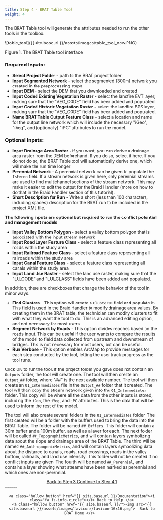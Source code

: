 ```yaml
---
title: Step 4 - BRAT Table Tool
weight: 4
---
```


The BRAT Table tool will generate the attributes needed to run the other tools in the toolbox.

![table_tool]({{ site.baseurl }}/assets/images/table_tool_new.PNG)

Figure 1. The BRAT Table tool interface

### Required Inputs:

- **Select Project Folder** - path to the BRAT project folder
- **Input Segmented Network** - select the segmented (300m) network you created in the preprocessing steps
- **Input DEM** - select the DEM that you downloaded and created
- **Input Coded Existing Vegetation Raster** - select the landfire EVT layer, making sure that the "VEG_CODE" field has been added and populated
- **Input Coded Historic Vegetation Raster** - select the landfire BPS layer, making sure that the "VEG_CODE" field has been added and populated.
- **Name BRAT Table Output Feature Class** - select a location and name for the output line network which will include the necessary "iGeo", "iVeg", and (optionally) "iPC" attributes to run the model.

### Optional Inputs:

- **Input Drainage Area Raster** - if you want, you can derive a drainage area raster from the DEM beforehand.  If you do so, select it here.  If you do not do so, the BRAT Table tool will automatically derive one, which will make the run time longer
- **Perennial Network** - A perennial network can be given to populate the `IsPeren` field. If a stream network is given here, only perennial streams are used to find multichannel sections of the stream network. This may make it easier to edit the output for the Braid Handler (more on how to do that in the Braid Handler section of this tutorial).
- **Short Description for Run** - Write a short (less than 100 characters, including spaces) description for the BRAT run to be included in the project XML file. 

**The following inputs are optional but required to run the conflict potential and management models**

- **Input Valley Bottom Polygon** - select a valley bottom polygon that is associated with the input stream network
- **Input Road Layer Feature Class** - select a feature class representing all roads within the study area
- **Input Railroad Feature Class** - select a feature class representing all railroads within the study area
- **Input Canal Feature Class** - select a feature class representing all canals within the study area
- **Input Land Use Raster** - select the land use raster, making sure that the "LU_CODE" and "LUI_CLASS" fields have been added and populated.

In addition, there are checkboxes that change the behavior of the tool in minor ways.

- **Find Clusters** - This option will create a `ClusterID` field and populate it. This field is used in the Braid Handler to modify drainage area values. By creating them in the BRAT table, the technician can modify clusters to fit with what they want the tool to do. This is an advanced editing option, and not necessary for most users.
- **Segment Network by Roads** - This option divides reaches based on the roads input. This can be useful if the user wants to compare the results of the model to field data collected from upstream and downstream of bridges. This is not necessary for most users, but can be useful.
- **Run Verbose** - This option enables ArcMap to provide messages for each step conducted by the tool, letting the user track progress as the tool runs. 

Click OK to run the tool. If the project folder you gave does not contain an `Outputs` folder, the tool will create one. The tool will then create an `Output_##` folder, where "##" is the next available number. The tool will then create an `01_Intermediates` file in the `Output_##` folder that it created. The tool will then copy the stream network given into the `01_Intermediates` folder. This copy will be where all the data from the other inputs is stored, including the `iGeo`, the `iVeg`, and `iPC` attributes. This is the data that will be used to inform the rest of the model.

The tool will also create several folders in the `01_Intermediates` folder. The first created will be a folder with the buffers used to bring the data into the BRAT Table. The folder will be named `##_Buffers`. This folder will contain a 30m buffer and a 100m buffer, as well as a layer for each. The next folder will be called `##_TopographicMetrics`, and will contain layers symbolizing data about the slope and drainage area of the BRAT Table. The third will be named `##_AnthropogenicMetrics`, and will contain layers symbolizing data about the distance to canals, roads, road crossings, roads in the valley bottom, railroads, and land use intensity. This folder will not be created if no conflict inputs are given. The fourth will be named `##_Perennial`, and contains a layer showing what streams have been marked as perennial and which ones are non-perennial.

<div align="center">
	<a class="hollow button" href="{{ site.baseurl }}/Documentation/Tutorials/StepByStep/3-BRATProjectBuilder"><i class="fa fa-arrow-circle-left"></i> Back to Step 3 </a>
	<a class="hollow button" href="{{ site.baseurl }}/Documentation/Tutorials/StepByStep/4.1-DrainageAreaCheck"><i class="fa fa-arrow-circle-right"></i> Continue to Step 4.1 </a>
</div>	
------
<div align="center">

	<a class="hollow button" href="{{ site.baseurl }}/Documentation"><i class="fa fa-info-circle"></i> Back to Help </a>
	<a class="hollow button" href="{{ site.baseurl }}/"><img src="{{ site.baseurl }}/assets/images/favicons/favicon-16x16.png">  Back to BRAT Home </a>  
</div>